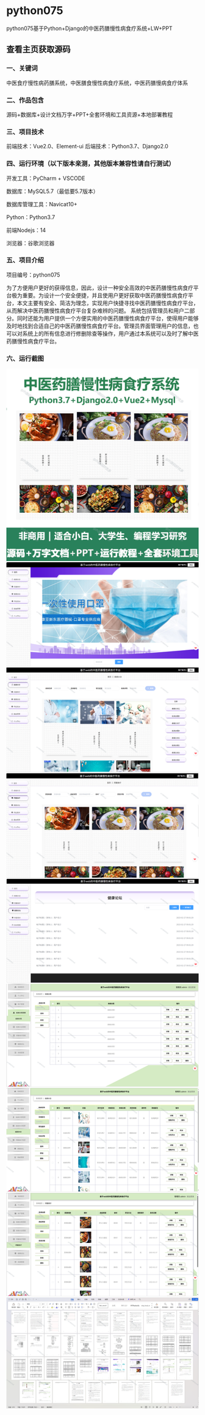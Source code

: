 # python075
python075基于Python+Django的中医药膳慢性病食疗系统+LW+PPT
 
## 查看主页获取源码

### 一、关键词
中医食疗慢性病药膳系统，中医膳食慢性病食疗系统，中医药膳慢病食疗体系

### 二、作品包含
源码+数据库+设计文档万字+PPT+全套环境和工具资源+本地部署教程

### 三、项目技术
前端技术：Vue2.0、Element-ui
后端技术：Python3.7、Django2.0

### 四、运行环境（以下版本亲测，其他版本兼容性请自行测试）
开发工具：PyCharm + VSCODE

数据库：MySQL5.7（最低要5.7版本）

数据库管理工具：Navicat10+

Python：Python3.7

前端Nodejs：14

浏览器：谷歌浏览器

### 五、项目介绍
项目编号：python075

为了方便用户更好的获得信息，因此，设计一种安全高效的中医药膳慢性病食疗平台极为重要。为设计一个安全便捷，并且使用户更好获取中医药膳慢性病食疗平台，本文主要有安全、简洁为理念，实现用户快捷寻找中医药膳慢性病食疗平台，从而解决中医药膳慢性病食疗平台复杂难辨的问题。
系统包括管理员和用户二部分。同时还能为用户提供一个方便实用的中医药膳慢性病食疗平台，使得用户能够及时地找到合适自己的中医药膳慢性病食疗平台。管理员界面管理用户的信息，也可以对系统上的所有信息进行修删除查等操作，用户通过本系统可以及时了解中医药膳慢性病食疗平台。

### 六、运行截图

![cover.png](./cover.png)
![1.png](./1.png)
![2.png](./2.png)
![3.png](./3.png)
![4.png](./4.png)
![5.png](./5.png)
![6.png](./6.png)
![7.png](./7.png)
![8.png](./8.png)
